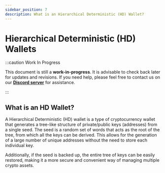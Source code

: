 ```yaml
---
sidebar_position: 7
description: What is an Hierarchical Deterministic (HD) Wallet?
---
```


# Hierarchical Deterministic (HD) Wallets

:::caution Work In Progress

This document is still a **work-in-progress**. It is advisable to check back later for updates and revisions.
If you need help, please feel free to contact us on our [**Discord server**](https://discord.gg/camino) for assistance.

:::

## What is an HD Wallet?

A Hierarchical Deterministic (HD) wallet is a type of cryptocurrency wallet that generates a tree-like structure of private/public keys (addresses) from a single seed. The seed is a random set of words that acts as the root of the tree, from which all the keys can be derived. This allows for the generation of a large number of unique addresses without the need to store each individual key. 

Additionally, if the seed is backed up, the entire tree of keys can be easily restored, making it a more secure and convenient way of managing multiple crypto assets.

